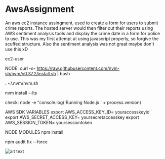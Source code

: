 # AwsAssignment
An aws ec2 instance assingment, used to create a form for users to submit crime reports. The hosted server would then filter out their reports using AWS sentiment analysis tools and display the crime date in a form for police to use. This was my first attempt at using javascript properly, so forgive the scuffed structure. Also the sentiment analysis was not great maybe don't use this xD


ec2-user



NODE:
curl -o- https://raw.githubusercontent.com/nvm-sh/nvm/v0.37.2/install.sh | bash

. ~/.nvm/nvm.sh

nvm install --lts

check:
node -e "console.log('Running Node.js ' + process.version)


AWS SDK VARIABLES
export AWS_ACCESS_KEY_ID= youraccesskeyid
export AWS_SECRET_ACCESS_KEY= yoursecretaccesskey
export AWS_SESSION_TOKEN= yoursessiontoken


NODE MODULES
npm install

npm audit fix --force

![alt text](https://i.imgur.com/LnEFb4B.png)
